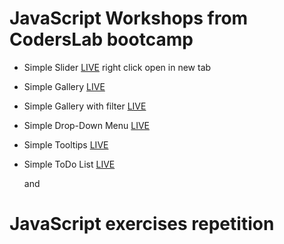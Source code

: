#

# JavaScript Workshops from CodersLab bootcamp

- Simple Slider <a href="http://www.lechcirmirakis.pl/JS%20-%20Workshops/1_Slider/" target="blank">LIVE</a> right click open in new tab
- Simple Gallery <a href="http://www.lechcirmirakis.pl/JS%20-%20Workshops/2_Gallery/" target="blank">LIVE</a>
- Simple Gallery with filter <a href="http://www.lechcirmirakis.pl/JS%20-%20Workshops/3_GalleryWithFilter/" target="blank">LIVE</a>
- Simple Drop-Down Menu <a href="http://www.lechcirmirakis.pl/JS%20-%20Workshops/4_Menu/" target="blank">LIVE</a>
- Simple Tooltips <a href="http://www.lechcirmirakis.pl/JS%20-%20Workshops/5_Tooltips/" target="blank">LIVE</a>
- Simple ToDo List <a href="http://www.lechcirmirakis.pl/JS%20-%20Workshops/6_ToDoList/" target="blank">LIVE</a>

  and

# JavaScript exercises repetition
